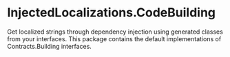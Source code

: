 # InjectedLocalizations.CodeBuilding
Get localized strings through dependency injection using generated classes from your interfaces.
This package contains the default implementations of Contracts.Building interfaces. 
